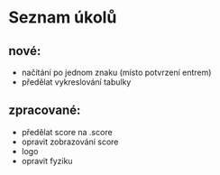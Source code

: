 # Seznam úkolů

## nové:

* načítání po jednom znaku (místo potvrzení entrem)
* předělat vykreslování tabulky

## zpracované:

* předělat score na .score
* opravit zobrazování score
* logo
* opravit fyziku

